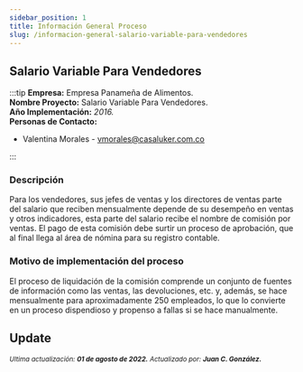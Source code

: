 ```yaml
---
sidebar_position: 1
title: Información General Proceso
slug: /informacion-general-salario-variable-para-vendedores
---
```


## Salario Variable Para Vendedores

:::tip
**Empresa:** Empresa Panameña de Alimentos.  
**Nombre Proyecto:** Salario Variable Para Vendedores.  
**Año Implementación:** _2016._  
**Personas de Contacto:**

- Valentina Morales - [vmorales@casaluker.com.co](mailto:vmorales@casaluker.com.co)

:::

### Descripción

Para los vendedores, sus jefes de ventas y los directores de ventas parte del salario que reciben mensualmente depende de su desempeño en ventas y otros indicadores, esta parte del salario recibe el nombre de comisión por ventas. El pago de esta comisión debe surtir un proceso de aprobación, que al final llega al área de nómina para su registro contable.

### Motivo de implementación del proceso

El proceso de liquidación de la comisión comprende un conjunto de fuentes de información como las ventas, las devoluciones, etc. y, además, se hace mensualmente para aproximadamente 250 empleados, lo que lo convierte en un proceso dispendioso y propenso a fallas si se hace manualmente.

## Update

<div class="ultima-actualizacion">
  <small>
    <i>
      Ultima actualización:
      <b> 01 de agosto de 2022.</b>
    </i>
  </small>

  <small>
    <i>
      Actualizado por:
      <b> Juan C. González.</b>
    </i>
  </small>
</div>
